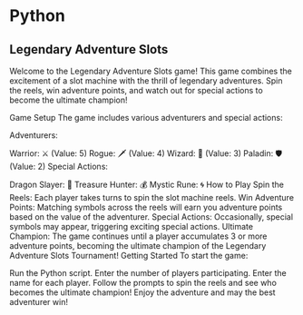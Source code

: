 # Python
## Legendary Adventure Slots
Welcome to the Legendary Adventure Slots game! This game combines the excitement of a slot machine with the thrill of legendary adventures. Spin the reels, win adventure points, and watch out for special actions to become the ultimate champion!

Game Setup
The game includes various adventurers and special actions:

Adventurers:

Warrior: ⚔️ (Value: 5)
Rogue: 🗡️ (Value: 4)
Wizard: 🔮 (Value: 3)
Paladin: 🛡️ (Value: 2)
Special Actions:

Dragon Slayer: 🐉
Treasure Hunter: 💰
Mystic Rune: 🌀
How to Play
Spin the Reels: Each player takes turns to spin the slot machine reels.
Win Adventure Points: Matching symbols across the reels will earn you adventure points based on the value of the adventurer.
Special Actions: Occasionally, special symbols may appear, triggering exciting special actions.
Ultimate Champion: The game continues until a player accumulates 3 or more adventure points, becoming the ultimate champion of the Legendary Adventure Slots Tournament!
Getting Started
To start the game:

Run the Python script.
Enter the number of players participating.
Enter the name for each player.
Follow the prompts to spin the reels and see who becomes the ultimate champion!
Enjoy the adventure and may the best adventurer win! 
